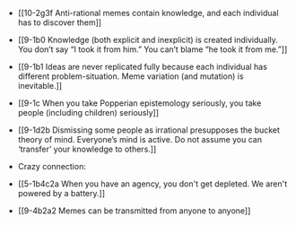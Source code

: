 - [[10-2g3f Anti-rational memes contain knowledge, and each individual has to discover them]]

- [[9-1b0 Knowledge (both explicit and inexplicit) is created individually. You don’t say “I took it from him.” You can’t blame “he took it from me.”]]
- [[9-1b1 Ideas are never replicated fully because each individual has different problem-situation. Meme variation (and mutation) is inevitable.]]
- [[9-1c When you take Popperian epistemology seriously, you take people (including children) seriously]]

- [[9-1d2b Dismissing some people as irrational presupposes the bucket theory of mind. Everyone’s mind is active. Do not assume you can ‘transfer’ your knowledge to others.]]


- Crazy connection:
- [[5-1b4c2a When you have an agency, you don't get depleted. We aren't powered by a battery.]]
- [[9-4b2a2 Memes can be transmitted from anyone to anyone]]
